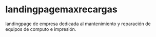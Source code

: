 # landingpagemaxrecargas
landingpage de empresa dedicada al mantenimiento y reparación de equipos de computo e impresión.
